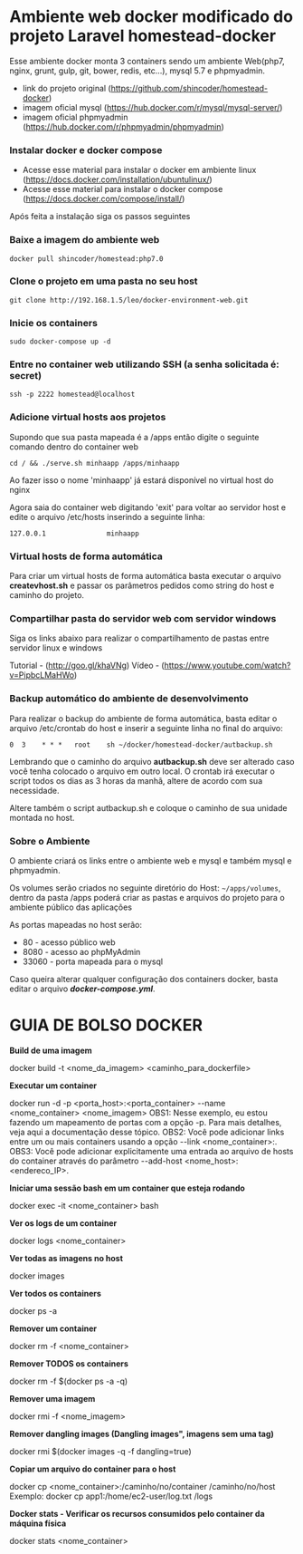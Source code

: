 # Ambiente web docker modificado do projeto **Laravel homestead-docker**
Esse ambiente docker monta 3 containers sendo um ambiente Web(php7, nginx, grunt, gulp, git, bower, redis, etc...), mysql 5.7 e phpmyadmin. 

- link do projeto original (https://github.com/shincoder/homestead-docker)
- imagem oficial mysql (https://hub.docker.com/r/mysql/mysql-server/)
- imagem oficial phpmyadmin (https://hub.docker.com/r/phpmyadmin/phpmyadmin)

### Instalar docker e docker compose
* Acesse esse material para instalar o docker em ambiente linux (https://docs.docker.com/installation/ubuntulinux/)
* Acesse esse material para instalar o docker compose (https://docs.docker.com/compose/install/)

Após feita a instalação siga os passos seguintes

### Baixe a imagem do ambiente web
```shell
docker pull shincoder/homestead:php7.0
```

### Clone o projeto em uma pasta no seu host
```shell
git clone http://192.168.1.5/leo/docker-environment-web.git
```

### Inicie os containers
```shell
sudo docker-compose up -d
```

### Entre no container web utilizando SSH (a senha solicitada é: secret)
```shell
ssh -p 2222 homestead@localhost
```

### Adicione virtual hosts aos projetos
Supondo que sua pasta mapeada é a /apps então digite o seguinte comando dentro do container web

```shell
cd / && ./serve.sh minhaapp /apps/minhaapp
```

Ao fazer isso o nome 'minhaapp' já estará disponível no virtual host do nginx

Agora saia do container web digitando 'exit' para voltar ao servidor host e edite o arquivo /etc/hosts inserindo a seguinte linha:
```shell
127.0.0.1               minhaapp
```

### Virtual hosts de forma automática
Para criar um virtual hosts de forma automática basta executar o arquivo **createvhost.sh** e passar os parâmetros pedidos como string do host e caminho do projeto.

### Compartilhar pasta do servidor web com servidor windows
Siga os links abaixo para realizar o compartilhamento de pastas entre servidor linux e windows

Tutorial - (http://goo.gl/khaVNg)
Vídeo - (https://www.youtube.com/watch?v=PipbcLMaHWo)

### Backup automático do ambiente de desenvolvimento
Para realizar o backup do ambiente de forma automática, basta editar o arquivo /etc/crontab do host e inserir a seguinte linha no final do arquivo:

```shell
0  3    * * *   root    sh ~/docker/homestead-docker/autbackup.sh
```

Lembrando que o caminho do arquivo **autbackup.sh** deve ser alterado caso você tenha colocado o arquivo em outro local. O crontab irá executar o script todos os dias as 3 horas da manhã, altere de acordo com sua necessidade.

Altere também o script autbackup.sh e coloque o caminho de sua unidade montada no host.

### Sobre o Ambiente

O ambiente criará os links entre o ambiente web e mysql e também mysql e phpmyadmin.

Os volumes serão criados no seguinte diretório do Host:
`~/apps/volumes`, dentro da pasta /apps poderá criar as pastas e arquivos do projeto para o ambiente público das aplicações

As portas mapeadas no host serão:
- 80 - acesso público web
- 8080 - acesso ao phpMyAdmin
- 33060 - porta mapeada para o mysql

Caso queira alterar qualquer configuração dos containers docker, basta editar o arquivo ***docker-compose.yml***.

# GUIA DE BOLSO DOCKER

**Build de uma imagem**

docker build -t <nome_da_imagem> <caminho_para_dockerfile>

**Executar um container**

docker run -d -p <porta_host>:<porta_container> --name <nome_container> <nome_imagem>
OBS1: Nesse exemplo, eu estou fazendo um mapeamento de portas com a opção -p. Para mais detalhes, veja aqui a documentação desse tópico.
OBS2: Você pode adicionar links entre um ou mais containers usando a opção --link <nome_container>:<alias>.
OBS3: Você pode adicionar explicitamente uma entrada ao arquivo de hosts do container através do parâmetro --add-host <nome_host>:<endereco_IP>.

**Iniciar uma sessão bash em um container que esteja rodando**

docker exec -it <nome_container> bash

**Ver os logs de um container**

docker logs <nome_container>

**Ver todas as imagens no host**

docker images

**Ver todos os containers**

docker ps -a

**Remover um container**

docker rm -f <nome_container>

**Remover TODOS os containers**

docker rm -f $(docker ps -a -q)

**Remover uma imagem**

docker rmi -f <nome_imagem>

**Remover dangling images (Dangling images", imagens sem uma tag)**

docker rmi $(docker images -q -f dangling=true)

**Copiar um arquivo do container para o host**

docker cp <nome_container>:/caminho/no/container /caminho/no/host
Exemplo: docker cp app1:/home/ec2-user/log.txt /logs

**Docker stats - Verificar os recursos consumidos pelo container da máquina física**

docker stats <nome_container>

